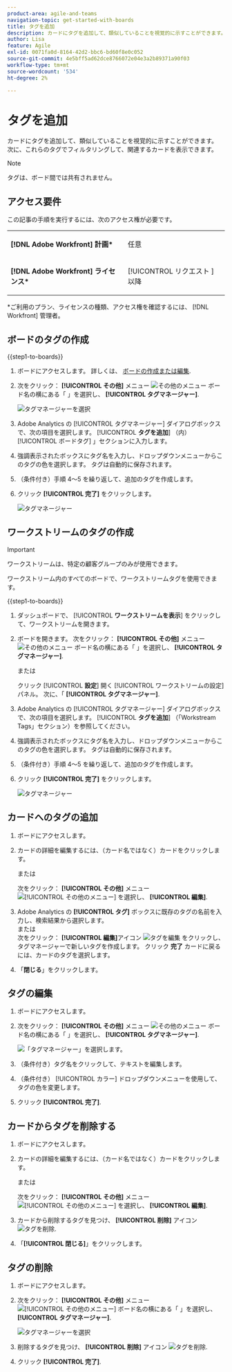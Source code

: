 ```yaml
---
product-area: agile-and-teams
navigation-topic: get-started-with-boards
title: タグを追加
description: カードにタグを追加して、類似していることを視覚的に示すことができます。 次に、これらのタグでフィルタリングして、関連するカードを表示できます。
author: Lisa
feature: Agile
exl-id: 0071fa0d-8164-42d2-bbc6-bd60f8e0c052
source-git-commit: 4e5bff5ad62dce8766072e04e3a2b89371a90f03
workflow-type: tm+mt
source-wordcount: '534'
ht-degree: 2%

---
```


# タグを追加

カードにタグを追加して、類似していることを視覚的に示すことができます。 次に、これらのタグでフィルタリングして、関連するカードを表示できます。

>[!NOTE]
>
>タグは、ボード間では共有されません。

## アクセス要件

この記事の手順を実行するには、次のアクセス権が必要です。

<table style="table-layout:auto"> 
 <col> 
 </col> 
 <col> 
 </col> 
 <tbody> 
  <tr> 
   <td role="rowheader"><strong>[!DNL Adobe Workfront] 計画*</strong></td> 
   <td> <p>任意</p> </td> 
  </tr> 
  <tr> 
   <td role="rowheader"><strong>[!DNL Adobe Workfront] ライセンス*</strong></td> 
   <td> <p>[!UICONTROL リクエスト ] 以降</p> </td> 
  </tr> 
 </tbody> 
</table>

&#42;ご利用のプラン、ライセンスの種類、アクセス権を確認するには、 [!DNL Workfront] 管理者。

## ボードのタグの作成

{{step1-to-boards}}

1. ボードにアクセスします。 詳しくは、 [ボードの作成または編集](../../agile/get-started-with-boards/create-edit-board.md).
1. 次をクリック： **[!UICONTROL その他]** メニュー ![その他のメニュー](assets/more-icon-spectrum.png) ボード名の横にある「 」を選択し、 **[!UICONTROL タグマネージャー]**.

   ![タグマネージャーを選択](assets/boards-tagmanager-350x189.png)

1. Adobe Analytics の [!UICONTROL タグマネージャー] ダイアログボックスで、次の項目を選択します。 [!UICONTROL **タグを追加**] （内） [!UICONTROL ボードタグ] 」セクションに入力します。
1. 強調表示されたボックスにタグ名を入力し、ドロップダウンメニューからこのタグの色を選択します。 タグは自動的に保存されます。
1. （条件付き）手順 4～5 を繰り返して、追加のタグを作成します。
1. クリック **[!UICONTROL 完了]** をクリックします。

   ![タグマネージャー](assets/tag-manager-2023.png)

## ワークストリームのタグの作成

>[!IMPORTANT]
>
>ワークストリームは、特定の顧客グループのみが使用できます。

ワークストリーム内のすべてのボードで、ワークストリームタグを使用できます。

{{step1-to-boards}}

1. ダッシュボードで、 [!UICONTROL **ワークストリームを表示**] をクリックして、ワークストリームを開きます。
1. ボードを開きます。 次をクリック： **[!UICONTROL その他]** メニュー ![その他のメニュー](assets/more-icon-spectrum.png) ボード名の横にある「 」を選択し、 **[!UICONTROL タグマネージャー]**.

   または

   クリック [!UICONTROL **設定**] 開く [!UICONTROL ワークストリームの設定] パネル。 次に、「 **[!UICONTROL タグマネージャー]**.

1. Adobe Analytics の [!UICONTROL タグマネージャー] ダイアログボックスで、次の項目を選択します。 [!UICONTROL **タグを追加**] （「Workstream Tags」セクション）を参照してください。
1. 強調表示されたボックスにタグ名を入力し、ドロップダウンメニューからこのタグの色を選択します。 タグは自動的に保存されます。
1. （条件付き）手順 4～5 を繰り返して、追加のタグを作成します。
1. クリック **[!UICONTROL 完了]** をクリックします。

   ![タグマネージャー](assets/tag-manager-workstreams.png)

## カードへのタグの追加

1. ボードにアクセスします。
1. カードの詳細を編集するには、（カード名ではなく）カードをクリックします。

   または

   次をクリック： **[!UICONTROL その他]** メニュー ![[!UICONTROL その他のメニュー]](assets/more-icon-spectrum.png) を選択し、 **[!UICONTROL 編集]**.

1. Adobe Analytics の **[!UICONTROL タグ]** ボックスに既存のタグの名前を入力し、検索結果から選択します。\
   または\
   次をクリック： **[!UICONTROL 編集]**&#x200B;アイコン ![タグを編集](assets/boards-edittag-30x29.png) をクリックし、タグマネージャーで新しいタグを作成します。 クリック **完了** カードに戻るには、カードのタグを選択します。
1. 「**閉じる**」をクリックします。

## タグの編集

1. ボードにアクセスします。
1. 次をクリック： **[!UICONTROL その他]** メニュー ![その他のメニュー](assets/more-icon-spectrum.png) ボード名の横にある「 」を選択し、 **[!UICONTROL タグマネージャー]**.

   ![「タグマネージャー」を選択します。](assets/boards-tagmanager-350x189.png)

1. （条件付き）タグ名をクリックして、テキストを編集します。
1. （条件付き） [!UICONTROL カラー] ドロップダウンメニューを使用して、タグの色を変更します。
1. クリック **[!UICONTROL 完了]**.

## カードからタグを削除する

1. ボードにアクセスします。
1. カードの詳細を編集するには、（カード名ではなく）カードをクリックします。

   または

   次をクリック： **[!UICONTROL その他]** メニュー ![[!UICONTROL その他のメニュー]](assets/more-icon-spectrum.png) を選択し、 **[!UICONTROL 編集]**.

1. カードから削除するタグを見つけ、 **[!UICONTROL 削除]** アイコン ![タグを削除](assets/copy-of-boards-remove-30x23.png).
1. 「**[!UICONTROL 閉じる]**」をクリックします。

## タグの削除

1. ボードにアクセスします。
1. 次をクリック： **[!UICONTROL その他]** メニュー ![[!UICONTROL その他のメニュー]](assets/more-icon-spectrum.png) ボード名の横にある「 」を選択し、 **[!UICONTROL タグマネージャー]**.

   ![タグマネージャーを選択](assets/boards-tagmanager-350x189.png)

1. 削除するタグを見つけ、 **[!UICONTROL 削除]** アイコン ![タグを削除](assets/copy-of-boards-delete-30x27.png).
1. クリック **[!UICONTROL 完了]**.
